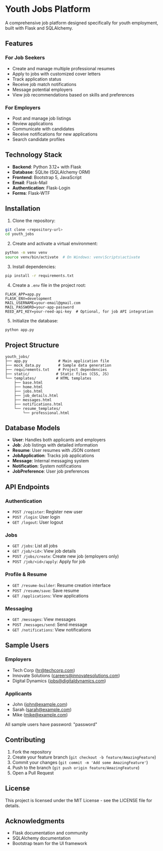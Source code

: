 # Youth Jobs Platform

A comprehensive job platform designed specifically for youth employment, built with Flask and SQLAlchemy.

## Features

### For Job Seekers
- Create and manage multiple professional resumes
- Apply to jobs with customized cover letters
- Track application status
- Receive job match notifications
- Message potential employers
- View job recommendations based on skills and preferences

### For Employers
- Post and manage job listings
- Review applications
- Communicate with candidates
- Receive notifications for new applications
- Search candidate profiles

## Technology Stack

- **Backend**: Python 3.12+ with Flask
- **Database**: SQLite (SQLAlchemy ORM)
- **Frontend**: Bootstrap 5, JavaScript
- **Email**: Flask-Mail
- **Authentication**: Flask-Login
- **Forms**: Flask-WTF

## Installation

1. Clone the repository:
```bash
git clone <repository-url>
cd youth_jobs
```

2. Create and activate a virtual environment:
```bash
python -m venv venv
source venv/bin/activate  # On Windows: venv\Scripts\activate
```

3. Install dependencies:
```bash
pip install -r requirements.txt
```

4. Create a `.env` file in the project root:
```env
FLASK_APP=app.py
FLASK_ENV=development
MAIL_USERNAME=your-email@gmail.com
MAIL_PASSWORD=your-app-password
REED_API_KEY=your-reed-api-key  # Optional, for job API integration
```

5. Initialize the database:
```bash
python app.py
```

## Project Structure

```
youth_jobs/
├── app.py              # Main application file
├── mock_data.py        # Sample data generation
├── requirements.txt    # Project dependencies
├── static/            # Static files (CSS, JS)
└── templates/         # HTML templates
    ├── base.html
    ├── home.html
    ├── jobs.html
    ├── job_details.html
    ├── messages.html
    ├── notifications.html
    └── resume_templates/
        └── professional.html
```

## Database Models

- **User**: Handles both applicants and employers
- **Job**: Job listings with detailed information
- **Resume**: User resumes with JSON content
- **JobApplication**: Tracks job applications
- **Message**: Internal messaging system
- **Notification**: System notifications
- **JobPreference**: User job preferences

## API Endpoints

### Authentication
- `POST /register`: Register new user
- `POST /login`: User login
- `GET /logout`: User logout

### Jobs
- `GET /jobs`: List all jobs
- `GET /job/<id>`: View job details
- `POST /jobs/create`: Create new job (employers only)
- `POST /job/<id>/apply`: Apply for job

### Profile & Resume
- `GET /resume-builder`: Resume creation interface
- `POST /resume/save`: Save resume
- `GET /applications`: View applications

### Messaging
- `GET /messages`: View messages
- `POST /messages/send`: Send message
- `GET /notifications`: View notifications

## Sample Users

### Employers
- Tech Corp (hr@techcorp.com)
- Innovate Solutions (careers@innovatesolutions.com)
- Digital Dynamics (jobs@digitaldynamics.com)

### Applicants
- John (john@example.com)
- Sarah (sarah@example.com)
- Mike (mike@example.com)

All sample users have password: "password"

## Contributing

1. Fork the repository
2. Create your feature branch (`git checkout -b feature/AmazingFeature`)
3. Commit your changes (`git commit -m 'Add some AmazingFeature'`)
4. Push to the branch (`git push origin feature/AmazingFeature`)
5. Open a Pull Request

## License

This project is licensed under the MIT License - see the LICENSE file for details.

## Acknowledgments

- Flask documentation and community
- SQLAlchemy documentation
- Bootstrap team for the UI framework
